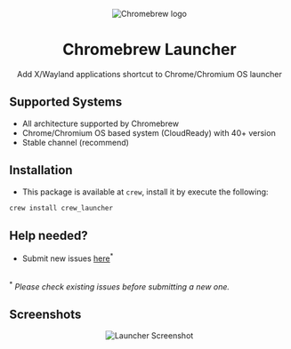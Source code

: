<p align="center"><img src="https://github.com/skycocker/chromebrew/images/brew.png" alt="Chromebrew logo" /></p>

<h1 align="center">Chromebrew Launcher</h1>

<p align="center">Add X/Wayland applications shortcut to Chrome/Chromium OS launcher</p>

## Supported Systems
- All architecture supported by Chromebrew
- Chrome/Chromium OS based system (CloudReady) with 40+ version
- Stable channel (recommend)

## Installation
- This package is available at `crew`, install it by execute the following:
```bash
crew install crew_launcher
```
## Help needed?
- Submit new issues [here](https://github.com/chromebrew/crew-launcher/issues)<sup>*</sup>
<br>
<sup>*</sup> <em>Please check existing issues before submitting a new one.</em>

## Screenshots
<p align="center"><img src="/screenshot/launcher.png" alt="Launcher Screenshot" /></p>
